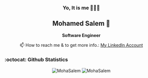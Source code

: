 <div align="center">
  
  ### Yo, It is me 👨🏽‍💻
 ## Mohamed Salem 🤝
 
 </div>

<div align="center"> 
  
  **Software Engineer**
  
</div>

<div align="center"> 

 📫 How to reach me & to get more info.:
[My LinkedIn Account](https://www.linkedin.com/in/moha-salem/)

</div> 


### :octocat: Github Statistics

<p align="center">
<img align="center" src="https://github-readme-stats.vercel.app/api?username=MohaSalem&show_icons=true&locale=en&count_private=true&include_all_commits=true&theme=radical" alt="MohaSalem" />
<img align="center" src="https://github-readme-stats.vercel.app/api/top-langs?username=MohaSalem&show_icons=true&locale=en&langs_count=10&layout=default&theme=radical" alt="MohaSalem" />
</p>
